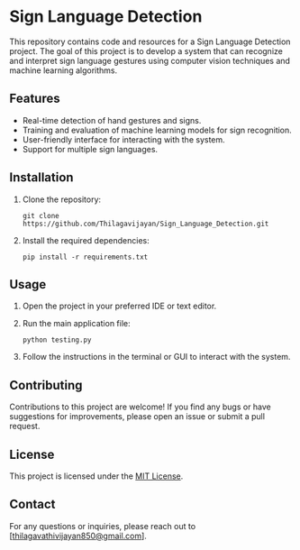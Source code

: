 
# Sign Language Detection

This repository contains code and resources for a Sign Language Detection project. The goal of this project is to develop a system that can recognize and interpret sign language gestures using computer vision techniques and machine learning algorithms.

## Features

- Real-time detection of hand gestures and signs.
- Training and evaluation of machine learning models for sign recognition.
- User-friendly interface for interacting with the system.
- Support for multiple sign languages.

## Installation

1. Clone the repository:

   ```shell
   git clone https://github.com/Thilagavijayan/Sign_Language_Detection.git
   ```

2. Install the required dependencies:

   ```shell
   pip install -r requirements.txt
   ```

## Usage

1. Open the project in your preferred IDE or text editor.

2. Run the main application file:

   ```shell
   python testing.py
   ```

3. Follow the instructions in the terminal or GUI to interact with the system.

## Contributing

Contributions to this project are welcome! If you find any bugs or have suggestions for improvements, please open an issue or submit a pull request. 

## License

This project is licensed under the [MIT License](LICENSE).

## Contact

For any questions or inquiries, please reach out to [thilagavathivijayan850@gmail.com].



